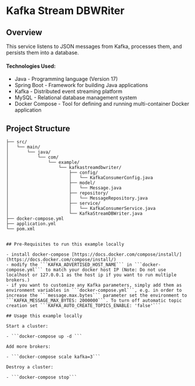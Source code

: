 # Kafka Stream DBWRiter

## Overview

This service listens to JSON messages from Kafka, processes them, and persists them into a database.

#### Technologies Used:
- Java - Programming language (Version 17)
- Spring Boot - Framework for building Java applications
- Kafka - Distributed event streaming platform
- MySQL - Relational database management system
- Docker Compose - Tool for defining and running multi-container Docker application

## Project Structure
```kafka-consumer/
├── src/
│   └── main/
│       └── java/
│           └── com/
│               └── example/
│                   └── kafkastreamdbwriter/
│                       ├── config/
│                       │   └── KafkaConsumerConfig.java
│                       ├── model/
│                       │   └── Message.java
│                       ├── repository/
│                       │   └── MessageRepository.java
│                       ├── service/
│                       │   └── KafkaConsumerService.java
│                       └── KafkaStreamDBWriter.java
├── docker-compose.yml
├── application.yml
└── pom.xml


## Pre-Requisites to run this example locally

- install docker-compose [https://docs.docker.com/compose/install/](https://docs.docker.com/compose/install/)
- modify the ```KAFKA_ADVERTISED_HOST_NAME``` in ```docker-compose.yml``` to match your docker host IP (Note: Do not use localhost or 127.0.0.1 as the host ip if you want to run multiple brokers.)
- if you want to customize any Kafka parameters, simply add them as environment variables in ```docker-compose.yml```, e.g. in order to increase the ```message.max.bytes``` parameter set the environment to ```KAFKA_MESSAGE_MAX_BYTES: 2000000```. To turn off automatic topic creation set ```KAFKA_AUTO_CREATE_TOPICS_ENABLE: 'false'```

## Usage this example locally

Start a cluster:

- ```docker-compose up -d ```

Add more brokers:

- ```docker-compose scale kafka=3```

Destroy a cluster:

- ```docker-compose stop```



